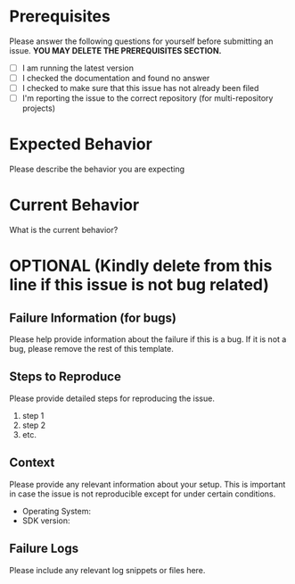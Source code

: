 # Prerequisites

Please answer the following questions for yourself before submitting an issue. 
**YOU MAY DELETE THE PREREQUISITES SECTION.**

- [ ] I am running the latest version
- [ ] I checked the documentation and found no answer
- [ ] I checked to make sure that this issue has not already been filed
- [ ] I'm reporting the issue to the correct repository (for multi-repository projects)

# Expected Behavior

Please describe the behavior you are expecting

# Current Behavior

What is the current behavior?

# OPTIONAL (Kindly delete from this line if this issue is not bug related)

## Failure Information (for bugs)

Please help provide information about the failure if this is a bug. If it is not a bug, please remove the rest of this template.

## Steps to Reproduce

Please provide detailed steps for reproducing the issue.

1. step 1
2. step 2
3. etc.

## Context

Please provide any relevant information about your setup. This is important in case the issue is not reproducible except for under certain conditions.

* Operating System:
* SDK version:


## Failure Logs

Please include any relevant log snippets or files here.